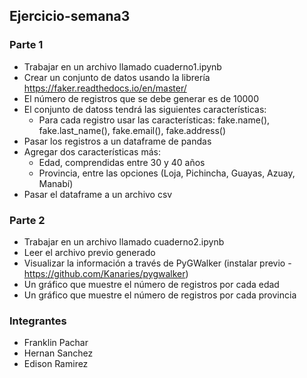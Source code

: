 ## Ejercicio-semana3

### Parte 1

- Trabajar en un archivo llamado cuaderno1.ipynb
- Crear un conjunto de datos usando la librería https://faker.readthedocs.io/en/master/
- El número de registros que se debe generar es de 10000
- El conjunto de datoss tendrá las siguientes características:
  - Para cada registro usar las características: fake.name(), fake.last_name(), fake.email(), fake.address()
- Pasar los registros a un dataframe de pandas
- Agregar dos características más:
  - Edad, comprendidas entre 30 y 40 años
  - Provincia, entre las opciones (Loja, Pichincha, Guayas, Azuay, Manabí)
- Pasar el dataframe a un archivo csv

### Parte 2

- Trabajar en un archivo llamado cuaderno2.ipynb
- Leer el archivo previo generado
- Visualizar la información a través de PyGWalker (instalar previo - https://github.com/Kanaries/pygwalker)
- Un gráfico que muestre el número de registros por cada edad
- Un gráfico que muestre el número de registros por cada provincia

### Integrantes

- Franklin Pachar
- Hernan Sanchez
- Edison Ramirez
